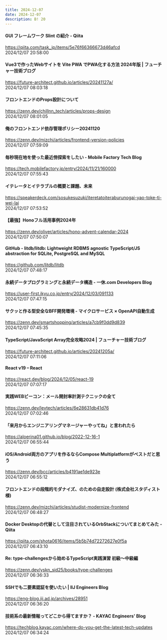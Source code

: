 ```yaml
---
title: 2024-12-07
date: 2024-12-07
description: B! 20
---
```


#### GUI フレームワーク Slint の紹介 - Qiita
https://qiita.com/task_jp/items/5e76f66366673d46afcd<br>
2024/12/07 20:58:00<br>


#### Vue3で作ったWebサイトを Vite PWA でPWA化する方法 2024年版 | フューチャー技術ブログ
https://future-architect.github.io/articles/20241127a/<br>
2024/12/07 08:03:18<br>


#### フロントエンドのProps設計について
https://zenn.dev/chillnn_tech/articles/props-design<br>
2024/12/07 08:01:05<br>


#### 俺のフロントエンド依存管理ポリシー20241120
https://zenn.dev/mizchi/articles/frontend-version-policies<br>
2024/12/07 07:59:09<br>


#### 毎秒現在地を使った最近傍探索をしたい - Mobile Factory Tech Blog
https://tech.mobilefactory.jp/entry/2024/11/21/160000<br>
2024/12/07 07:55:43<br>


#### イテレータとイテラブルの概要と課題、未来
https://speakerdeck.com/sosukesuzuki/iteretatoiteraburunogai-yao-toke-ti-wei-lai<br>
2024/12/07 07:53:52<br>


#### 【最強】Honoフル活用事例2024年
https://zenn.dev/oliver/articles/hono-advent-calendar-2024<br>
2024/12/07 07:50:07<br>


#### GitHub - litdb/litdb: Lightweight RDBMS agnostic TypeScript/JS abstraction for SQLite, PostgreSQL and MySQL
https://github.com/litdb/litdb<br>
2024/12/07 07:48:17<br>


#### 永続データプログラミングと永続データ構造 - 一休.com Developers Blog
https://user-first.ikyu.co.jp/entry/2024/12/03/091133<br>
2024/12/07 07:47:15<br>


#### サクッと作る型安全なBFF開発環境 - マイクロサービス × OpenAPI自動生成
https://zenn.dev/smartshopping/articles/a7cb9f0dd9d839<br>
2024/12/07 07:45:35<br>


#### TypeScript/JavaScript Array完全攻略2024 | フューチャー技術ブログ
https://future-architect.github.io/articles/20241205a/<br>
2024/12/07 07:11:06<br>


#### React v19 – React
https://react.dev/blog/2024/12/05/react-19<br>
2024/12/07 07:07:17<br>


#### 実践WEBビーコン：メール開封率計測テクニックの全て
https://zenn.dev/levtech/articles/6e28631db41d76<br>
2024/12/07 07:02:46<br>


#### 「来月からエンジニアリングマネージャーやってね」と言われたら
https://aloerina01.github.io/blog/2022-12-16-1<br>
2024/12/07 06:55:44<br>


#### iOS/Android両方のアプリを作るならCompose Multiplatformがベストだと思う
https://zenn.dev/bcc/articles/b4191ae1de923e<br>
2024/12/07 06:55:12<br>


#### フロントエンドの段階的モダナイズ、のための自走設計 (株式会社スタディスト様)
https://zenn.dev/mizchi/articles/studist-modernize-frontend<br>
2024/12/07 06:48:27<br>


#### Docker Desktopの代替として注目されているOrbStackについてまとめてみた - Qiita
https://qiita.com/shota0616/items/5b5b74d72272627e0f5a<br>
2024/12/07 06:43:10<br>


#### Re: type-challengesから始めるTypeScript実践演習 初級〜中級編
https://zenn.dev/yskn_sid25/books/type-challenges<br>
2024/12/07 06:36:33<br>


#### SSHでも二要素認証を使いたい | IIJ Engineers Blog
https://eng-blog.iij.ad.jp/archives/28951<br>
2024/12/07 06:36:20<br>


#### 技術系の最新情報ってどこから得てますか？ - KAYAC Engineers' Blog
https://techblog.kayac.com/where-do-you-get-the-latest-tech-updates<br>
2024/12/07 06:34:24<br>


